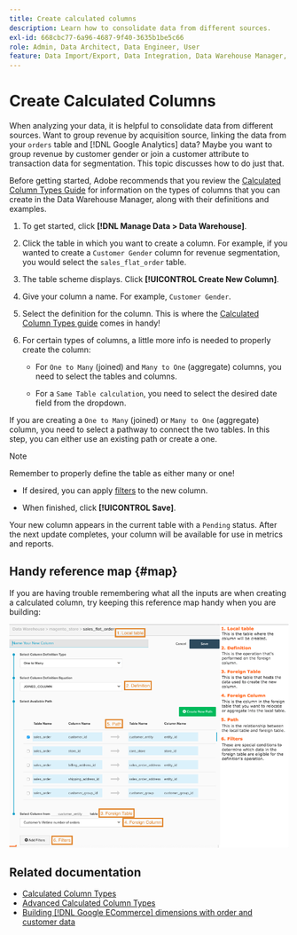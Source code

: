 ```yaml
---
title: Create calculated columns
description: Learn how to consolidate data from different sources.
exl-id: 668cbc77-6a96-4687-9f40-3635b1be5c66
role: Admin, Data Architect, Data Engineer, User
feature: Data Import/Export, Data Integration, Data Warehouse Manager, Commerce Tables
---
```

# Create Calculated Columns

When analyzing your data, it is helpful to consolidate data from different sources. Want to group revenue by acquisition source, linking the data from your `orders` table and [!DNL Google Analytics] data? Maybe you want to group revenue by customer gender or join a customer attribute to transaction data for segmentation. This topic discusses how to do just that. 

Before getting started, Adobe recommends that you review the [Calculated Column Types Guide](../../data-analyst/data-warehouse-mgr/calc-column-types.md) for information on the types of columns that you can create in the Data Warehouse Manager, along with their definitions and examples.

1. To get started, click **[!DNL Manage Data > Data Warehouse]**.

1. Click the table in which you want to create a column. For example, if you wanted to create a `Customer Gender` column for revenue segmentation, you would select the `sales_flat_order` table.

1. The table scheme displays. Click **[!UICONTROL Create New Column]**.

1. Give your column a name. For example, `Customer Gender`.

1. Select the definition for the column. This is where the [Calculated Column Types guide](../data-warehouse-mgr/calc-column-types.md) comes in handy!

1. For certain types of columns, a little more info is needed to properly create the column:

    * For `One to Many` (joined) and `Many to One` (aggregate) columns, you need to select the tables and columns.

    * For a `Same Table calculation`, you need to select the desired date field from the dropdown.

If you are creating a `One to Many` (joined) or `Many to One` (aggregate) column, you need to select a pathway to connect the two tables. In this step, you can either use an existing path or create a one.

>[!NOTE]
>
>Remember to properly define the table as either many or one!

* If desired, you can apply [filters](../../data-user/reports/ess-manage-data-filters.md) to the new column.

* When finished, click **[!UICONTROL Save]**.

Your new column appears in the current table with a `Pending` status. After the next update completes, your column will be available for use in metrics and reports.

## Handy reference map {#map}

If you are having trouble remembering what all the inputs are when creating a calculated column, try keeping this reference map handy when you are building:

![Example calculated column configuration in Data Warehouse Manager](../../assets/Calculated_Columns_Example.png)

## Related documentation

* [Calculated Column Types](../data-warehouse-mgr/calc-column-types.md)
* [Advanced Calculated Column Types](../data-warehouse-mgr/adv-calc-columns.md)
* [Building [!DNL Google ECommerce] dimensions with order and customer data](../data-warehouse-mgr/bldg-google-ecomm-dim.md)
